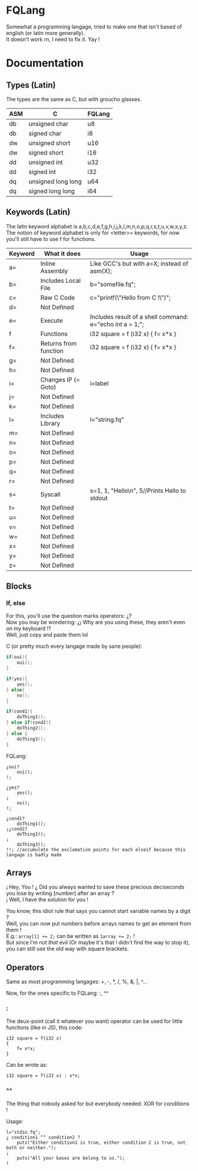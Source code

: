 # FQLang

Somewhat a programming langage, tried to make one that isn't based of english (or latin more generally).  
It doesn't work rn, I need to fix it. Yay !  

# Documentation

## Types (Latin)

The types are the same as C, but with groucho glasses.  
  
  
|ASM|        C          | FQLang |
|---|-------------------|--------|
|db |   unsigned char   |   u8   |
|db |    signed char    |   i8   |
|dw |   unsigned short  |   u16  |
|dw |   signed short    |   i16  |
|dd |   unsigned int    |   u32  |
|dd |    signed int     |   i32  |
|dq |unsigned long long |   u64  |
|dq | signed long long  |   i64  |

## Keywords (Latin)

The latin keyword alphabet is a,b,c,d,e,f,g,h,i,j,k,l,m,n,o,p,q,r,s,t,u,v,w,x,y,z.  
The notion of keyword alphabet is only for \<letter\>= keywords, for now you'll still have to use f for functions.  
  
| Keyword |     What it does    |                  Usage                     |
|---------|---------------------|--------------------------------------------|
|   a=    |   Inline Assembly   | Like GCC's but with a=X; instead of asm(X);|
|   b=    | Includes Local File |               b="somefile.fq";             |
|   c=    |      Raw C Code     |       c="printf(\\"Hello from C !\\")";    |
|   d=    |     Not Defined     |  |
|   e=    |       Execute       | Includes result of a shell command: e="echo int a = 1;";  |
|   f     |      Functions      |      i32 square = f (i32 x) { f= x*x }     |
|   f=    |Returns from function|      i32 square = f (i32 x) { f= x*x }     |
|   g=    |     Not Defined     |  |
|   h=    |     Not Defined     |  |
|   i=    | Changes IP (= Goto) |                  i=label                   |
|   j=    |     Not Defined     |  |
|   k=    |     Not Defined     |  |
|   l=    |  Includes Library   |               l="string.fq"                |
|   m=    |     Not Defined     |  |
|   n=    |     Not Defined     |  |
|   o=    |     Not Defined     |  |
|   p=    |     Not Defined     |  |
|   q=    |     Not Defined     |  |
|   r=    |     Not Defined     |  |
|   s=    |       Syscall       |s=1, 1, "Hello\n", 5//Prints Hello to stdout|
|   t=    |     Not Defined     |  |
|   u=    |     Not Defined     |  |
|   v=    |     Not Defined     |  |
|   w=    |     Not Defined     |  |
|   x=    |     Not Defined     |  |
|   y=    |     Not Defined     |  |
|   z=    |     Not Defined     |  |

## Blocks

### If, else

For this, you'll use the question marks operators: ¿?  
Now you may be wondering: ¿¡ Why are you using these, they aren't even on my keyboard !?  
Well, just copy and paste them lol  
  
C (or pretty much every langage made by sane people):  
```c
if(oui){
    oui();
}

if(yes){
    yes();
} else{
    no();
}

if(cond1){
    doThing1();
} else if(cond2){
    doThing2();
} else {
    doThing3();
}
```  
  
FQLang:  
```fqlang
¿oui?
    oui();
!;

¿yes?
    yes();
¡
    no();
!;

¿cond1?
    doThing1();
¡¿cond2?
    doThing2();
¡
    doThing3();
!!; //accumulate the exclamation points for each elseif because this langage is badly made
```  

## Arrays

¡ Hey, You ! ¿ Did you always wanted to save these precious deciseconds you lose by writing \[number\] after an array ?  
¡ Well, I have the solution for you !  
  
You know, this idiot rule that says you cannot start variable names by a digit ?  
Well, you can now put numbers before arrays names to get an element from them !  
E.g.: `array[1] += 2;` can be written as `1array += 2;` !  
But since I'm not *that* evil (Or maybe it's that I didn't find the way to stop it), you can still use the old way with square brackets.  



## Operators

Same as most programming langages: +, -, *,  /, %, &, |, ^...  
  
Now, for the ones specific to FQLang: :, ^^  

### :

The deux-point (call it whatever you want) operator can be used for little functions (like in JS), this code:  
```fqlang
i32 square = f(i32 x)
{
    f= x*x;
}
```  
Can be wrote as:  
```fqlang
i32 square = f(i32 x) : x*x;
```  

### ^^

The thing that nobody asked for but everybody needed: XOR for conditions !  
  
Usage:  
```fqlang
l="stdio.fq";
¿ condition1 ^^ condition2 ?
    puts("Either condition1 is true, either condition 2 is true, not both or neither.");
¡
    puts("All your bases are belong to us.");
!
```
